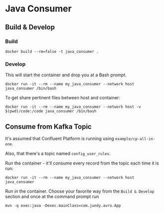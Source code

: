 # Java Consumer

## Build & Develop

### Build

```shell
docker build --rm=false -t java_consumer .
```

### Develop

This will start the container and drop you at a Bash prompt.

```shell
docker run -it --rm --name my_java_consumer --network host java_consumer /bin/bash
```

To get share pertinent files between host and container:

```shell
docker run -it --rm --name my_java_consumer --network host -v $(pwd)/code:/code java_consumer /bin/bash
```

## Consume from Kafka Topic

It's assumed that Confluent Platform is running using `example/cp-all-in-one`.

Also, that there's a topic named `config_user_rules`.

Run the container - it'll consume every record from the topic each time it is run:

```shell
docker run -it --rm --name my_java_consumer --network host java_consumer
```

Run *in* the container. Choose your favorite way from the `Build & Develop` section and once at the command prompt run

```shell
mvn -q exec:java -Dexec.mainClass=com.jundy.avro.App
```
